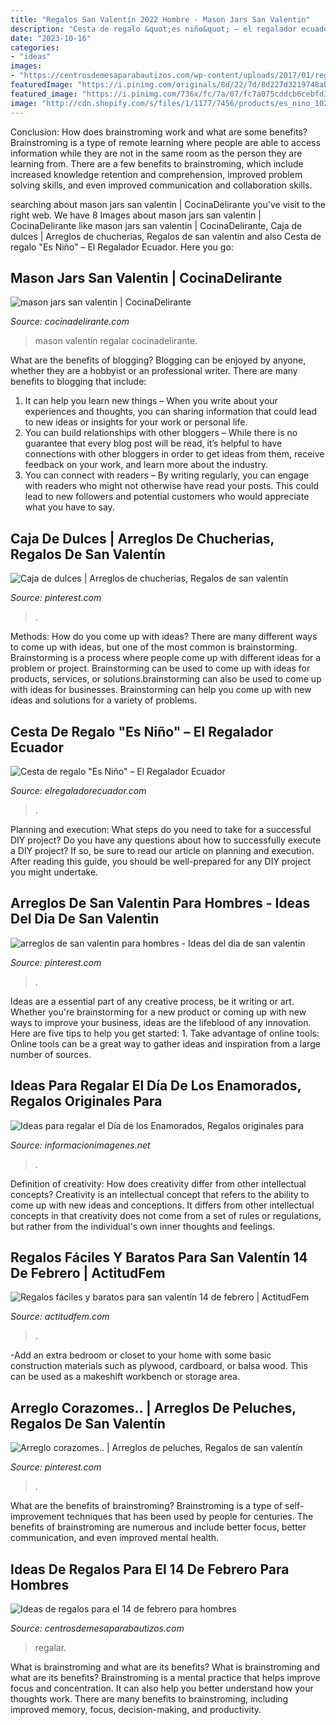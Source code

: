```yaml
---
title: "Regalos San Valentín 2022 Hombre - Mason Jars San Valentin"
description: "Cesta de regalo &quot;es niño&quot; – el regalador ecuador"
date: "2023-10-16"
categories:
- "ideas"
images:
- "https://centrosdemesaparabautizos.com/wp-content/uploads/2017/01/regalos-para-el-14-de-febrero-para-hombres-enamorados.jpg"
featuredImage: "https://i.pinimg.com/originals/8d/22/7d/8d227d3219748abb901875ca98d7fa96.jpg"
featured_image: "https://i.pinimg.com/736x/fc/7a/07/fc7a075cddcb6cebfd33da5854862173--veri-valentine-gifts.jpg"
image: "http://cdn.shopify.com/s/files/1/1177/7456/products/es_nino_1024x1024.jpg?v=1527555716"
---
```



Conclusion: How does brainstroming work and what are some benefits?
Brainstroming is a type of remote learning where people are able to access information while they are not in the same room as the person they are learning from. There are a few benefits to brainstroming, which include increased knowledge retention and comprehension, improved problem solving skills, and even improved communication and collaboration skills.

	

		
searching about mason jars san valentin | CocinaDelirante you've visit to the right web. We have 8 Images about mason jars san valentin | CocinaDelirante like mason jars san valentin | CocinaDelirante, Caja de dulces | Arreglos de chucherias, Regalos de san valentín and also Cesta de regalo &quot;Es Niño&quot; – El Regalador Ecuador. Here you go:
		
    
## Mason Jars San Valentin | CocinaDelirante

<img loading=lazy src="https://cdn2.cocinadelirante.com/sites/default/files/images/2017/01/masonjaramor0.jpg" onerror="this.onerror=null;this.src='https://tse4.mm.bing.net/th?id=OIP.u1_fYQy2aQ6765GXtgeIDgHaFj&amp;pid=15.1';" alt="mason jars san valentin | CocinaDelirante">

_Source: cocinadelirante.com_

>mason valentín regalar cocinadelirante. 

	

What are the benefits of blogging?
Blogging can be enjoyed by anyone, whether they are a hobbyist or an professional writer. There are many benefits to blogging that include: 
1. It can help you learn new things – When you write about your experiences and thoughts, you can sharing information that could lead to new ideas or insights for your work or personal life. 
2. You can build relationships with other bloggers – While there is no guarantee that every blog post will be read, it’s helpful to have connections with other bloggers in order to get ideas from them, receive feedback on your work, and learn more about the industry. 
3. You can connect with readers – By writing regularly, you can engage with readers who might not otherwise have read your posts. This could lead to new followers and potential customers who would appreciate what you have to say. 

    
## Caja De Dulces | Arreglos De Chucherias, Regalos De San Valentín

<img loading=lazy src="https://i.pinimg.com/736x/fc/7a/07/fc7a075cddcb6cebfd33da5854862173--veri-valentine-gifts.jpg" onerror="this.onerror=null;this.src='https://tse4.mm.bing.net/th?id=OIP.XFbzK2FnMhZ50vvaHzeN6gHaHa&amp;pid=15.1';" alt="Caja de dulces | Arreglos de chucherias, Regalos de san valentín">

_Source: pinterest.com_

>. 

	

Methods: How do you come up with ideas?
There are many different ways to come up with ideas, but one of the most common is brainstorming. Brainstorming is a process where people come up with different ideas for a problem or project. Brainstorming can be used to come up with ideas for products, services, or solutions.brainstorming can also be used to come up with ideas for businesses. Brainstorming can help you come up with new ideas and solutions for a variety of problems.

    
## Cesta De Regalo &quot;Es Niño&quot; – El Regalador Ecuador

<img loading=lazy src="http://cdn.shopify.com/s/files/1/1177/7456/products/es_nino_1024x1024.jpg?v=1527555716" onerror="this.onerror=null;this.src='https://tse3.mm.bing.net/th?id=OIP.i69OPtVJVPkXrFOodERFcQHaHa&amp;pid=15.1';" alt="Cesta de regalo &quot;Es Niño&quot; – El Regalador Ecuador">

_Source: elregaladorecuador.com_

>. 

	

Planning and execution: What steps do you need to take for a successful DIY project?
Do you have any questions about how to successfully execute a DIY project? If so, be sure to read our article on planning and execution. After reading this guide, you should be well-prepared for any DIY project you might undertake.

    
## Arreglos De San Valentin Para Hombres - Ideas Del Dia De San Valentin

<img loading=lazy src="https://i.pinimg.com/originals/8d/22/7d/8d227d3219748abb901875ca98d7fa96.jpg" onerror="this.onerror=null;this.src='https://tse1.mm.bing.net/th?id=OIP.XCTO3qDwY9eu_Wk9FqkA3QHaJ4&amp;pid=15.1';" alt="arreglos de san valentin para hombres - Ideas del dia de san valentin">

_Source: pinterest.com_

>. 

	

Ideas are a essential part of any creative process, be it writing or art. Whether you're brainstorming for a new product or coming up with new ways to improve your business, ideas are the lifeblood of any innovation. Here are five tips to help you get started: 1. Take advantage of online tools: Online tools can be a great way to gather ideas and inspiration from a large number of sources.

    
## Ideas Para Regalar El Día De Los Enamorados, Regalos Originales Para

<img loading=lazy src="http://informacionimagenes.net/wp-content/uploads/2015/11/regalos-de-san-valentin.jpg" onerror="this.onerror=null;this.src='https://tse2.mm.bing.net/th?id=OIP.DElAa4LpHADvrQDSnFgyDgHaHa&amp;pid=15.1';" alt="Ideas para regalar el Día de los Enamorados, Regalos originales para">

_Source: informacionimagenes.net_

>. 

	

Definition of creativity: How does creativity differ from other intellectual concepts?
Creativity is an intellectual concept that refers to the ability to come up with new ideas and conceptions. It differs from other intellectual concepts in that creativity does not come from a set of rules or regulations, but rather from the individual's own inner thoughts and feelings.

    
## Regalos Fáciles Y Baratos Para San Valentín 14 De Febrero | ActitudFem

<img loading=lazy src="https://cdn2.actitudfem.com/media/files/styles/gallerie_carousel/public/images/2015/02/044056e1cc6c55efc5583ad9506bee35.jpg" onerror="this.onerror=null;this.src='https://tse2.mm.bing.net/th?id=OIP.myHMz-FCANGz9aso4pG8bAAAAA&amp;pid=15.1';" alt="Regalos fáciles y baratos para san valentín 14 de febrero | ActitudFem">

_Source: actitudfem.com_

>. 

	

-Add an extra bedroom or closet to your home with some basic construction materials such as plywood, cardboard, or balsa wood. This can be used as a makeshift workbench or storage area. 

    
## Arreglo Corazomes.. | Arreglos De Peluches, Regalos De San Valentín

<img loading=lazy src="https://i.pinimg.com/originals/8a/84/84/8a8484ee375d0172c6096f05293064fa.jpg" onerror="this.onerror=null;this.src='https://tse2.mm.bing.net/th?id=OIP.c2xJWPXnl8pUzo6PfBMm_QHaJ6&amp;pid=15.1';" alt="Arreglo corazomes.. | Arreglos de peluches, Regalos de san valentín">

_Source: pinterest.com_

>. 

	

What are the benefits of brainstroming?
Brainstroming is a type of self-improvement techniques that has been used by people for centuries. The benefits of brainstroming are numerous and include better focus, better communication, and even improved mental health.

    
## Ideas De Regalos Para El 14 De Febrero Para Hombres

<img loading=lazy src="https://centrosdemesaparabautizos.com/wp-content/uploads/2017/01/regalos-para-el-14-de-febrero-para-hombres-enamorados.jpg" onerror="this.onerror=null;this.src='https://tse1.mm.bing.net/th?id=OIP.kLQ_NY2_g7rI3km9k5FcdQHaNK&amp;pid=15.1';" alt="Ideas de regalos para el 14 de febrero para hombres">

_Source: centrosdemesaparabautizos.com_

>regalar. 

	

What is brainstroming and what are its benefits?
What is brainstroming and what are its benefits? Brainstroming is a mental practice that helps improve focus and concentration. It can also help you better understand how your thoughts work. There are many benefits to brainstroming, including improved memory, focus, decision-making, and productivity.

